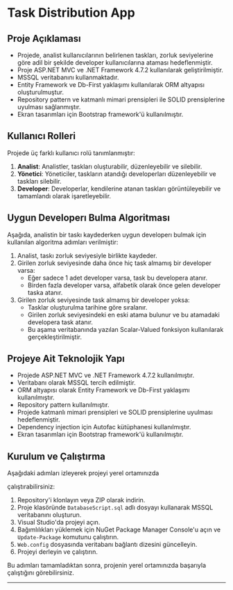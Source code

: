 # Task Distribution App

## Proje Açıklaması 
- Projede, analist kullanıcılarının belirlenen taskları, zorluk seviyelerine göre adil bir şekilde developer kullanıcılarına ataması hedeflenmiştir. 
- Proje ASP.NET MVC ve .NET Framework 4.7.2 kullanılarak geliştirilmiştir.
- MSSQL veritabanını kullanmaktadır. 
- Entity Framework ve Db-First yaklaşımı kullanılarak ORM altyapısı oluşturulmuştur. 
- Repository pattern ve katmanlı mimari prensipleri ile SOLID prensiplerine uyulması sağlanmıştır. 
- Ekran tasarımları için Bootstrap framework'ü kullanılmıştır.

## Kullanıcı Rolleri

Projede üç farklı kullanıcı rolü tanımlanmıştır:

1. **Analist**: Analistler, taskları oluşturabilir, düzenleyebilir ve silebilir.
2. **Yönetici**: Yöneticiler, taskların atandığı developerları düzenleyebilir ve taskları silebilir.
3. **Developer**: Developerlar, kendilerine atanan taskları görüntüleyebilir ve tamamlandı olarak işaretleyebilir.

## Uygun Developerı Bulma Algoritması

Aşağıda, analistin bir taskı kaydederken uygun developerı bulmak için kullanılan algoritma adımları verilmiştir:

1. Analist, taskı zorluk seviyesiyle birlikte kaydeder.
2. Girilen zorluk seviyesinde daha önce hiç task almamış bir developer varsa:
   - Eğer sadece 1 adet developer varsa, task bu developera atanır.
   - Birden fazla developer varsa, alfabetik olarak önce gelen developer taska atanır.
3. Girilen zorluk seviyesinde task almamış bir developer yoksa:
   - Tasklar oluşturulma tarihine göre sıralanır.
   - Girilen zorluk seviyesindeki en eski atama bulunur ve bu atamadaki developera task atanır.
   - Bu aşama veritabanında yazılan Scalar-Valued fonksiyon kullanılarak gerçekleştirilmiştir.

## Projeye Ait Teknolojik Yapı

- Projede ASP.NET MVC ve .NET Framework 4.7.2 kullanılmıştır.
- Veritabanı olarak MSSQL tercih edilmiştir.
- ORM altyapısı olarak Entity Framework ve Db-First yaklaşımı kullanılmıştır.
- Repository pattern kullanılmıştır.
- Projede katmanlı mimari prensipleri ve SOLID prensiplerine uyulması hedeflenmiştir.
- Dependency injection için Autofac kütüphanesi kullanılmıştır.
- Ekran tasarımları için Bootstrap framework'ü kullanılmıştır.

## Kurulum ve Çalıştırma

Aşağıdaki adımları izleyerek projeyi yerel ortamınızda

 çalıştırabilirsiniz:

1. Repository'i klonlayın veya ZIP olarak indirin.
2. Proje klasöründe `DatabaseScript.sql` adlı dosyayı kullanarak MSSQL veritabanını oluşturun.
3. Visual Studio'da projeyi açın.
4. Bağımlılıkları yüklemek için NuGet Package Manager Console'u açın ve `Update-Package` komutunu çalıştırın.
5. `Web.config` dosyasında veritabanı bağlantı dizesini güncelleyin.
6. Projeyi derleyin ve çalıştırın.

Bu adımları tamamladıktan sonra, projenin yerel ortamınızda başarıyla çalıştığını görebilirsiniz.

---
